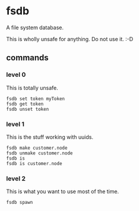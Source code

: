 # fsdb

A file system database.

This is wholly unsafe for anything. Do not use it. :-D

## commands

### level 0

This is totally unsafe.

```[bash]
fsdb set token myToken
fsdb get token
fsdb unset token
```

### level 1

This is the stuff working with uuids.

```[bash]
fsdb make customer.node
fsdb unmake customer.node
fsdb is
fsdb is customer.node
```

### level 2

This is what you want to use most of the time.

```[bash]
fsdb spawn
```
